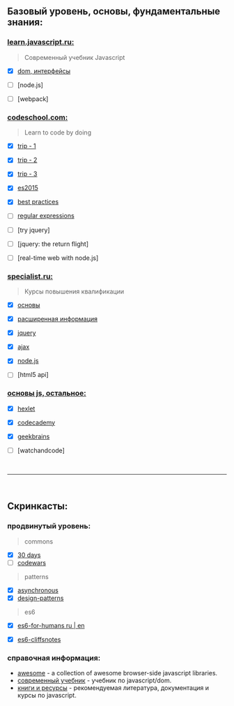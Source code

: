 ## Базовый уровень, основы, фундаментальные знания:


### [learn.javascript.ru:](https://learn.javascript.ru/) 
> Современный учебник Javascript
- [x] [dom, интерфейсы](link/others/learn.javascript/ch1.md)
- [ ] [node.js]
- [ ] [webpack]


### [codeschool.com:](https://www.codeschool.com/learn/javascript)
> Learn to code by doing
- [x] [trip - 1](link/codeschool/js-road-trip-1/ch1.md)
- [x] [trip - 2](link/codeschool/js-road-trip-2/ch1.md)
- [x] [trip - 3](link/codeschool/js-road-trip-3/ch1.md)
- [x] [es2015](link/codeschool/js-es6/ch1.md)
- [x] [best practices](link/codeschool/js-best-practices/ch1.md)
- [ ] [regular expressions](link/codeschool/others/regular-expressions/ch1.md)
- [ ] [try jquery]
- [ ] [jquery: the return flight]
- [ ] [real-time web with node.js]


### [specialist.ru:](http://www.specialist.ru/courses)
> Курсы повышения квалификации
- [x] [основы](link/specialist/level-1/ch1.md)
- [x] [расширенная информация](link/specialist/level-2/ch1.md)
- [x] [jquery](link/specialist/level-3/ch1.md)
- [x] [ajax](link/specialist/level-4/ch1.md)
- [x] [node.js](link/specialist/level-5/ch1.md)
- [ ] [html5 api]


### [основы js, остальное:]()
- [x] [hexlet](link/others/hexlet-io/ch1.md)
- [x] [codecademy](link/others/codeacademy/ch1.md)
- [x] [geekbrains](link/others/geekbrains-ru/ch1.md)
- [ ] [watchandcode]



<br />
<hr />
<br />


## Скринкасты:

### продвинутый уровень:
> commons
- [x] [30 days](link/others/starter/ch1.md)
- [ ] [codewars](link/others/codewars/ch1.md)
> patterns
- [x] [asynchronous](link/others/asynchronous/ch1.md)
- [x] [design-patterns](link/others/design-patterns/ch1.md)
> es6
- [x] [es6-for-humans ru | en](link/others/es6/)
- [x] [es6-cliffsnotes](link/others/laracasts/ch1.md)


### справочная информация:
- [awesome](https://github.com/sorrycc/awesome-javascript) - a collection of awesome browser-side javascript libraries.
- [современный учебник](http://learn.javascript.ru/) - учебник по javascript/dom.
- [книги и ресурсы](http://ru.stackoverflow.com/questions/474385/%d0%9a%d0%bd%d0%b8%d0%b3%d0%b8-%d0%b8-%d1%83%d1%87%d0%b5%d0%b1%d0%bd%d1%8b%d0%b5-%d1%80%d0%b5%d1%81%d1%83%d1%80%d1%81%d1%8b-%d0%bf%d0%be-javascript) - рекомендуемая литература, документация и курсы по javascript.
